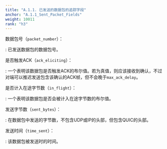 ```yaml
---
title: "A.1.1. 已发送的数据包的追踪字段"
anchor: "A.1.1_Sent_Packet_Fields"
weight: 10011
rank: "h3"
---
```


数据包号（`packet_number`）：

:   已发送数据包的数据包号。

是否触发ACK（`ack_eliciting`）：

:   一个表明该数据包是否触发ACK的布尔值。若为真值，则应该接收到确认，不过对端可以推迟发送包含该确认的ACK帧，但不会晚于`max_ack_delay`。

是否计入在途字节数（`in_flight`）：

:   一个表明该数据包是否会被计入在途字节数的布尔值。

发送字节数（`sent_bytes`）：

:   在数据包中发送的字节数，不包含UDP或IP的头部，但包含QUIC的头部。

发送时间（`time_sent`）：

:   该数据包被发送时的时间。
